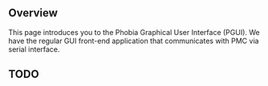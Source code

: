## Overview

This page introduces you to the Phobia Graphical User Interface (PGUI). We have
the regular GUI front-end application that communicates with PMC via serial
interface.

## TODO

